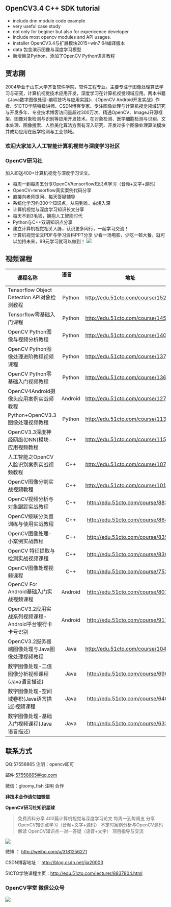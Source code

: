 ## OpenCV3.4 C++ SDK tutorial
- include dnn module code example
- very useful case study
- not only for beginer but also for expericence developer
- include most opencv modules and API usages.
- installer OpenCV3.4与扩展模块2015+win7 64编译版本
- data 包含演示图像与深度学习模型
- 新增目录Python，添加了OpenCV Python语言教程

## 贾志刚
2004毕业于山东大学齐鲁软件学院，软件工程专业。主要专注于图像处理算法学习与研究，计算机视觉技术应用开发，深度学习在计算机视觉领域应用。两本书籍《Java数字图像处理-编程技巧与应用实践》、《OpenCV  Android开发实战》作者、51CTO学院特级讲师、CSDN博客专家、专注图像处理与计算机视觉领域研究与开发多年、专业技术博客访问量超过300万次、精通OpenCV、ImageJ开源框架、图像对象检测与识别等应用开发技术。在对象检测、医学细胞检测与识别、文本处理、图像搜索、人脸美化算法方面有深入研究、开发过多个图像处理算法模块并成功应用在医学检测与工业领域。


### 欢迎大家加入人工智能计算机视觉与深度学习社区
### OpenCV研习社
加入即送400+计算机视觉与深度学习论文。
- 每周一到每周五分享OpenCV/tensorflow知识点学习（音频+文字+源码）
- OpenCV+tensorflow真实案例代码分享
- 直接向老师提问、每天答疑辅导
- 系统化学习约300个知识点，从易到难、由浅入深
- 计算机视觉与深度学习知识长文分享
- 每天不到3毛钱，拥抱人工智能时代
- Python与C++双语知识点分享
- 建立计算机视觉相关人脉，认识更多同行，一起学习交流！
- 计算机视觉论文PDF与学习资料PPT分享
少看一场电影，少吃一顿大餐，就可以加持未来，99元学习就可以做到！
![](OpenCVRD.png)


## 视频课程

| 课程名称        | 语言          | 地址         |
| ------------- |:-------------:| :-------------:|
| Tensorflow Object Detection API对象检测教程| Python| http://edu.51cto.com/course/15208.html |
| Tensorflow零基础入门课程| Python| http://edu.51cto.com/course/14584.html |
| OpenCV Python图像与视频分析教程| Python| http://edu.51cto.com/course/14029.html |
| OpenCV Python图像处理进阶教程视频课程| Python| http://edu.51cto.com/course/13789.html |
| OpenCV Python零基础入门视频教程| Python| http://edu.51cto.com/course/13680.html |
| OpenCV4Android摄像头应用案例实战频教程| Android| http://edu.51cto.com/course/12700.html |
| Python+OpenCV3.3图像处理视频教程| Python| http://edu.51cto.com/course/11324.html |
| OpenCV3.3深度神经网络(DNN)模块-应用视频教程| C++| http://edu.51cto.com/course/11516.html |
| 人工智能之OpenCV人脸识别案例实战视频教程| C++| http://edu.51cto.com/course/10759.html |
| OpenCV图像分割实战视频教程|C++| http://edu.51cto.com/course/10166.html |
| OpenCV视频分析与对象跟踪实战教程|C++| http://edu.51cto.com/course/8837.html |
| OpenCV级联分类器训练与使用实战教程|C++| http://edu.51cto.com/course/8645.html |
| OpenCV图像处理-小案例实战教程|C++| http://edu.51cto.com/course/8354.html |
| OpenCV 特征提取与检测实战视频课程|C++| http://edu.51cto.com/course/8305.html |
| OpenCV图像处理视频课程|C++| http://edu.51cto.com/course/7521.html |
| OpenCV For Android基础入门实战视频课程|Android | http://edu.51cto.com/course/8012.html |
| OpenCV3.2应用实战系列视频课程-Android平台银行卡卡号识别|Android| http://edu.51cto.com/course/9170.html |
| OpenCV3.2服务器端图像处理与Java图像处理视频教程|Java| http://edu.51cto.com/course/10475.html |
| 数字图像处理-二值图像分析视频课程(Java语言描述)|Java| http://edu.51cto.com/course/6901.html |
| 数字图像处理-空间域卷积(Java语言描述)视频课程|Java| http://edu.51cto.com/course/6464.html |
| 数字图像处理-基础入门视频课程(Java语言描述)|Java| http://edu.51cto.com/course/6335.html |

## 联系方式
QQ:57558865 注明：opencv即可

邮件:57558865@qq.com

微信：gloomy_fish 注明 合作

<b>非技术合作请勿加微信</b>

<b>OpenCV研习社知识星球</b>
>免费资料分享 400篇计算机视觉与深度学习论文
每周一到每周五 分享OpenCV知识点学习（音频+文字+源码）
不定时案例分析与OpenCV源码解读
OpenCV知识点一对一答疑（语音+文字）
项目指导与交流

![](yxs.png)


微博 ： http://weibo.com/u/3181256271

CSDN博客地址： http://blog.csdn.net/jia20003

51CTO学院课程主页：http://edu.51cto.com/lecturer/8837804.html 

### OpenCV学堂 微信公众号
![](CVSCHOOL.jpg)




